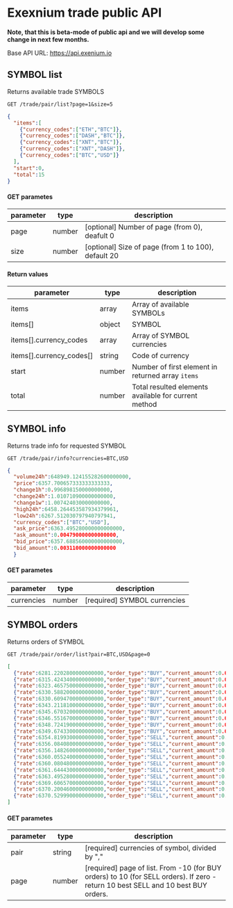 # Exexnium trade public API

**Note, that this is beta-mode of public api and we will develop some change in next few months.**

Base API URL: 
https://api.exenium.io


## SYMBOL list

Returns available trade SYMBOLS

```
GET /trade/pair/list?page=1&size=5
```

```json
{
  "items":[
    {"currency_codes":["ETH","BTC"]},
    {"currency_codes":["DASH","BTC"]},
    {"currency_codes":["XNT","BTC"]},
    {"currency_codes":["XNT","DASH"]},
    {"currency_codes":["BTC","USD"]}
  ],
  "start":0,
  "total":15
}
```

#### GET parametes

 parameter | type | description
--- |--- | ---
 page | number | [optional] Number of page (from 0), deafult 0 
 size | number | [optional] Size of page (from 1 to 100), default 20

#### Return values

 parameter | type | description
--- |--- | ---
 items | array | Array of available SYMBOLs
 items[] | object | SYMBOL
 items[].currency_codes | array | Array of SYMBOL currencies
 items[].currency_codes[] | string | Code of currency
 start | number | Number of first element in returned array `items`
 total | number | Total resulted elements available for current method
 

## SYMBOL info

Returns trade info for requested SYMBOL

```
GET /trade/pair/info?currencies=BTC,USD
```

```json
{
  "volume24h":648949.124155282600000000,
  "price":6357.700657333333333333,
  "change1h":0.996898150000000000,
  "change24h":1.010710900000000000,
  "change1w":1.007424030000000000,
  "high24h":6458.264453587934379961,
  "low24h":6267.512030797940797941,
  "currency_codes":["BTC","USD"],
  "ask_price":6363.495280000000000000,
  "ask_amount":0.004790000000000000,
  "bid_price":6357.688560000000000000,
  "bid_amount":0.003110000000000000
  }
```

#### GET parametes

 parameter | type | description
--- |--- | ---
 currencies | number | [required] SYMBOL currencies
 
 
 ## SYMBOL orders

Returns orders of SYMBOL

```
GET /trade/pair/order/list?pair=BTC,USD&page=0
```

```json
[
  {"rate":6281.2202800000000000,"order_type":"BUY","current_amount":0.0823900000000000,"currency_code1":"BTC","currency_code2":"USD"},
  {"rate":6315.4243400000000000,"order_type":"BUY","current_amount":0.0823600000000000,"currency_code1":"BTC","currency_code2":"USD"},
  {"rate":6323.4657500000000000,"order_type":"BUY","current_amount":0.0503900000000000,"currency_code1":"BTC","currency_code2":"USD"},
  {"rate":6330.5882000000000000,"order_type":"BUY","current_amount":0.0030200000000000,"currency_code1":"BTC","currency_code2":"USD"},
  {"rate":6330.6094700000000000,"order_type":"BUY","current_amount":0.0022800000000000,"currency_code1":"BTC","currency_code2":"USD"},
  {"rate":6343.2118100000000000,"order_type":"BUY","current_amount":0.0008300000000000,"currency_code1":"BTC","currency_code2":"USD"},
  {"rate":6345.6703200000000000,"order_type":"BUY","current_amount":0.0003100000000000,"currency_code1":"BTC","currency_code2":"USD"},
  {"rate":6346.5516700000000000,"order_type":"BUY","current_amount":0.0002600000000000,"currency_code1":"BTC","currency_code2":"USD"},
  {"rate":6348.7241900000000000,"order_type":"BUY","current_amount":0.0000200000000000,"currency_code1":"BTC","currency_code2":"USD"},
  {"rate":6349.6743300000000000,"order_type":"BUY","current_amount":0.0000100000000000,"currency_code1":"BTC","currency_code2":"USD"},
  {"rate":6354.8199300000000000,"order_type":"SELL","current_amount":0.0001300000000000,"currency_code1":"BTC","currency_code2":"USD"},
  {"rate":6356.0840800000000000,"order_type":"SELL","current_amount":0.0001600000000000,"currency_code1":"BTC","currency_code2":"USD"},
  {"rate":6356.1482600000000000,"order_type":"SELL","current_amount":0.0002000000000000,"currency_code1":"BTC","currency_code2":"USD"},
  {"rate":6360.0552400000000000,"order_type":"SELL","current_amount":0.0002500000000000,"currency_code1":"BTC","currency_code2":"USD"},
  {"rate":6360.0804800000000000,"order_type":"SELL","current_amount":0.0002900000000000,"currency_code1":"BTC","currency_code2":"USD"},
  {"rate":6361.6444300000000000,"order_type":"SELL","current_amount":0.0003000000000000,"currency_code1":"BTC","currency_code2":"USD"},
  {"rate":6363.4952800000000000,"order_type":"SELL","current_amount":0.0050900000000000,"currency_code1":"BTC","currency_code2":"USD"},
  {"rate":6369.6065700000000000,"order_type":"SELL","current_amount":0.0051100000000000,"currency_code1":"BTC","currency_code2":"USD"},
  {"rate":6370.2004600000000000,"order_type":"SELL","current_amount":0.0052300000000000,"currency_code1":"BTC","currency_code2":"USD"},
  {"rate":6370.5299900000000000,"order_type":"SELL","current_amount":0.0054600000000000,"currency_code1":"BTC","currency_code2":"USD"}
]
```

#### GET parametes

 parameter | type | description
--- |--- | ---
 pair | string | [required] currencies of symbol, divided by ","
 page | number | [required] page of list. From -10 (for BUY orders) to 10 (for SELL orders). If zero - return 10 best SELL and 10 best BUY orders.
 
 
